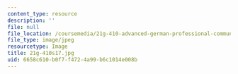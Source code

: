 ```yaml
---
content_type: resource
description: ''
file: null
file_location: /coursemedia/21g-410-advanced-german-professional-communication-spring-2017/6658c610b0f7f4724a99b6c1014e008b_21g-410s17.jpg
file_type: image/jpeg
resourcetype: Image
title: 21g-410s17.jpg
uid: 6658c610-b0f7-f472-4a99-b6c1014e008b
---
```

